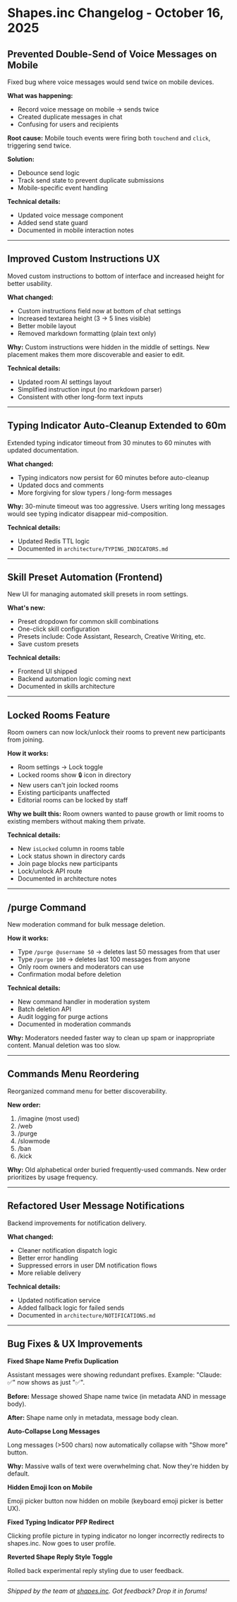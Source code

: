 # Shapes.inc Changelog - October 16, 2025

## Prevented Double-Send of Voice Messages on Mobile

Fixed bug where voice messages would send twice on mobile devices.

**What was happening:**
- Record voice message on mobile → sends twice
- Created duplicate messages in chat
- Confusing for users and recipients

**Root cause:**
Mobile touch events were firing both `touchend` and `click`, triggering send twice.

**Solution:**
- Debounce send logic
- Track send state to prevent duplicate submissions
- Mobile-specific event handling

**Technical details:**
- Updated voice message component
- Added send state guard
- Documented in mobile interaction notes

---

## Improved Custom Instructions UX

Moved custom instructions to bottom of interface and increased height for better usability.

**What changed:**
- Custom instructions field now at bottom of chat settings
- Increased textarea height (3 → 5 lines visible)
- Better mobile layout
- Removed markdown formatting (plain text only)

**Why:**
Custom instructions were hidden in the middle of settings. New placement makes them more discoverable and easier to edit.

**Technical details:**
- Updated room AI settings layout
- Simplified instruction input (no markdown parser)
- Consistent with other long-form text inputs

---

## Typing Indicator Auto-Cleanup Extended to 60m

Extended typing indicator timeout from 30 minutes to 60 minutes with updated documentation.

**What changed:**
- Typing indicators now persist for 60 minutes before auto-cleanup
- Updated docs and comments
- More forgiving for slow typers / long-form messages

**Why:**
30-minute timeout was too aggressive. Users writing long messages would see typing indicator disappear mid-composition.

**Technical details:**
- Updated Redis TTL logic
- Documented in `architecture/TYPING_INDICATORS.md`

---

## Skill Preset Automation (Frontend)

New UI for managing automated skill presets in room settings.

**What's new:**
- Preset dropdown for common skill combinations
- One-click skill configuration
- Presets include: Code Assistant, Research, Creative Writing, etc.
- Save custom presets

**Technical details:**
- Frontend UI shipped
- Backend automation logic coming next
- Documented in skills architecture

---

## Locked Rooms Feature

Room owners can now lock/unlock their rooms to prevent new participants from joining.

**How it works:**
- Room settings → Lock toggle
- Locked rooms show 🔒 icon in directory
- New users can't join locked rooms
- Existing participants unaffected
- Editorial rooms can be locked by staff

**Why we built this:**
Room owners wanted to pause growth or limit rooms to existing members without making them private.

**Technical details:**
- New `isLocked` column in rooms table
- Lock status shown in directory cards
- Join page blocks new participants
- Lock/unlock API route
- Documented in architecture notes

---

## /purge Command

New moderation command for bulk message deletion.

**How it works:**
- Type `/purge @username 50` → deletes last 50 messages from that user
- Type `/purge 100` → deletes last 100 messages from anyone
- Only room owners and moderators can use
- Confirmation modal before deletion

**Technical details:**
- New command handler in moderation system
- Batch deletion API
- Audit logging for purge actions
- Documented in moderation commands

**Why:**
Moderators needed faster way to clean up spam or inappropriate content. Manual deletion was too slow.

---

## Commands Menu Reordering

Reorganized command menu for better discoverability.

**New order:**
1. /imagine (most used)
2. /web
3. /purge
4. /slowmode
5. /ban
6. /kick

**Why:**
Old alphabetical order buried frequently-used commands. New order prioritizes by usage frequency.

---

## Refactored User Message Notifications

Backend improvements for notification delivery.

**What changed:**
- Cleaner notification dispatch logic
- Better error handling
- Suppressed errors in user DM notification flows
- More reliable delivery

**Technical details:**
- Updated notification service
- Added fallback logic for failed sends
- Documented in `architecture/NOTIFICATIONS.md`

---

## Bug Fixes & UX Improvements

**Fixed Shape Name Prefix Duplication**

Assistant messages were showing redundant prefixes. Example: "Claude: ✅" now shows as just "✅".

**Before:** Message showed Shape name twice (in metadata AND in message body).

**After:** Shape name only in metadata, message body clean.

**Auto-Collapse Long Messages**

Long messages (>500 chars) now automatically collapse with "Show more" button.

**Why:** Massive walls of text were overwhelming chat. Now they're hidden by default.

**Hidden Emoji Icon on Mobile**

Emoji picker button now hidden on mobile (keyboard emoji picker is better UX).

**Fixed Typing Indicator PFP Redirect**

Clicking profile picture in typing indicator no longer incorrectly redirects to shapes.inc. Now goes to user profile.

**Reverted Shape Reply Style Toggle**

Rolled back experimental reply styling due to user feedback.

---

*Shipped by the team at [shapes.inc](http://shapes.inc). Got feedback? Drop it in forums!*
